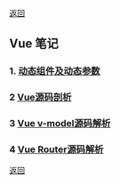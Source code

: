 [返回](../../README.md)

## Vue 笔记

### 1. [动态组件及动态参数](./dynamicParam.md)

### 2 [Vue源码剖析](./vueSourceCode.md)

### 3 [Vue v-model源码解析](./vueVmodel.md)

### 4 [Vue Router源码解析](./vueRouter.md)

[返回](../../README.md)

